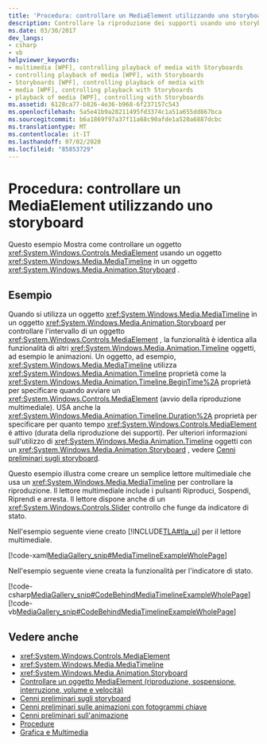 ```yaml
---
title: 'Procedura: controllare un MediaElement utilizzando uno storyboard'
description: Controllare la riproduzione dei supporti usando uno storyboard in Windows Presentation Foundation (WPF). Si consideri questo esempio per la creazione di un semplice lettore multimediale.
ms.date: 03/30/2017
dev_langs:
- csharp
- vb
helpviewer_keywords:
- multimedia [WPF], controlling playback of media with Storyboards
- controlling playback of media [WPF], with Storyboards
- Storyboards [WPF], controlling playback of media with
- media [WPF], controlling playback with Storyboards
- playback of media [WPF], controlling with Storyboards
ms.assetid: 6128ca77-b826-4e36-b968-6f237157c543
ms.openlocfilehash: 5a5e41b9a28211495fd3374c1a51a655dd867bca
ms.sourcegitcommit: b6a1869f97a37f11a68c90afde1a520a6887dcbc
ms.translationtype: MT
ms.contentlocale: it-IT
ms.lasthandoff: 07/02/2020
ms.locfileid: "85853729"
---
```

# <a name="how-to-control-a-mediaelement-by-using-a-storyboard"></a>Procedura: controllare un MediaElement utilizzando uno storyboard
Questo esempio Mostra come controllare un oggetto <xref:System.Windows.Controls.MediaElement> usando un oggetto <xref:System.Windows.Media.MediaTimeline> in un oggetto <xref:System.Windows.Media.Animation.Storyboard> .  
  
## <a name="example"></a>Esempio  
 Quando si utilizza un oggetto <xref:System.Windows.Media.MediaTimeline> in un oggetto <xref:System.Windows.Media.Animation.Storyboard> per controllare l'intervallo di un oggetto <xref:System.Windows.Controls.MediaElement> , la funzionalità è identica alla funzionalità di altri <xref:System.Windows.Media.Animation.Timeline> oggetti, ad esempio le animazioni. Un oggetto, ad esempio, <xref:System.Windows.Media.MediaTimeline> utilizza <xref:System.Windows.Media.Animation.Timeline> proprietà come la <xref:System.Windows.Media.Animation.Timeline.BeginTime%2A> proprietà per specificare quando avviare un <xref:System.Windows.Controls.MediaElement> (avvio della riproduzione multimediale). USA anche la <xref:System.Windows.Media.Animation.Timeline.Duration%2A> proprietà per specificare per quanto tempo <xref:System.Windows.Controls.MediaElement> è attivo (durata della riproduzione dei supporti). Per ulteriori informazioni sull'utilizzo di <xref:System.Windows.Media.Animation.Timeline> oggetti con un <xref:System.Windows.Media.Animation.Storyboard> , vedere [Cenni preliminari sugli storyboard](storyboards-overview.md).  
  
 Questo esempio illustra come creare un semplice lettore multimediale che usa un <xref:System.Windows.Media.MediaTimeline> per controllare la riproduzione. Il lettore multimediale include i pulsanti Riproduci, Sospendi, Riprendi e arresta. Il lettore dispone anche di un <xref:System.Windows.Controls.Slider> controllo che funge da indicatore di stato.  
  
 Nell'esempio seguente viene creato [!INCLUDE[TLA#tla_ui](../../../../includes/tlasharptla-ui-md.md)] per il lettore multimediale.  
  
 [!code-xaml[MediaGallery_snip#MediaTimelineExampleWholePage](~/samples/snippets/visualbasic/VS_Snippets_Wpf/MediaGallery_snip/VB/MediaTimelineExample.xaml#mediatimelineexamplewholepage)]  
  
 Nell'esempio seguente viene creata la funzionalità per l'indicatore di stato.  
  
 [!code-csharp[MediaGallery_snip#CodeBehindMediaTimelineExampleWholePage](~/samples/snippets/csharp/VS_Snippets_Wpf/MediaGallery_snip/CSharp/MediaTimelineExample.xaml.cs#codebehindmediatimelineexamplewholepage)]
 [!code-vb[MediaGallery_snip#CodeBehindMediaTimelineExampleWholePage](~/samples/snippets/visualbasic/VS_Snippets_Wpf/MediaGallery_snip/VB/MediaTimelineExample.xaml.vb#codebehindmediatimelineexamplewholepage)]  
  
## <a name="see-also"></a>Vedere anche

- <xref:System.Windows.Controls.MediaElement>
- <xref:System.Windows.Media.MediaTimeline>
- <xref:System.Windows.Media.Animation.Storyboard>
- [Controllare un oggetto MediaElement (riproduzione, sospensione, interruzione, volume e velocità)](how-to-control-a-mediaelement-play-pause-stop-volume-and-speed.md)
- [Cenni preliminari sugli storyboard](storyboards-overview.md)
- [Cenni preliminari sulle animazioni con fotogrammi chiave](key-frame-animations-overview.md)
- [Cenni preliminari sull'animazione](animation-overview.md)
- [Procedure](audio-and-video-how-to-topics.md)
- [Grafica e Multimedia](index.md)
